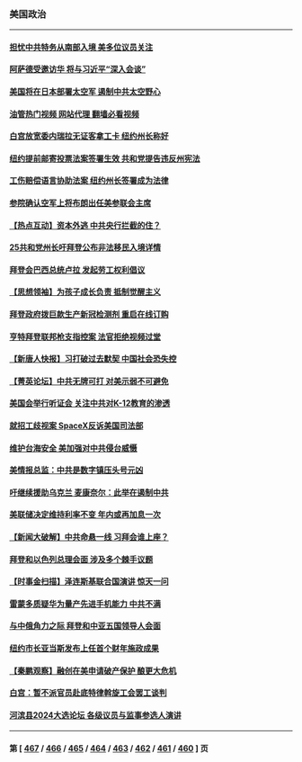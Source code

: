 ### 美国政治
---
#### [担忧中共特务从南部入境 美多位议员关注](../../pages/ncid1078159/n14078532.md?09220045) 
#### [阿萨德受邀访华 将与习近平“深入会谈”](../../pages/ncid1078159/n14078489.md?09220045) 
#### [美国将在日本部署太空军 遏制中共太空野心](../../pages/ncid1078159/n14078323.md?09220045) 
#### [油管热门视频 网站代理 翻墙必看视频](http://138.2.39.72:81/youtube.html?epic-marker?09220045)
#### [白宫放宽委内瑞拉无证客拿工卡 纽约州长称好](../../pages/ncid1078159/n14078296.md?09220045) 
#### [纽约提前邮寄投票法案签署生效 共和党提告违反州宪法](../../pages/ncid1078159/n14078257.md?09220045) 
#### [工伤赔偿语言协助法案 纽约州长签署成为法律](../../pages/ncid1078159/n14078221.md?09220045) 
#### [参院确认空军上将布朗出任美参联会主席](../../pages/ncid1078159/n14078173.md?09220045) 
#### [【热点互动】资本外逃 中共央行拦截的住？](../../pages/ncid1078159/n14078081.md?09220045) 
#### [25共和党州长吁拜登公布非法移民入境详情](../../pages/ncid1078159/n14078057.md?09220045) 
#### [拜登会巴西总统卢拉 发起劳工权利倡议](../../pages/ncid1078159/n14078122.md?09220045) 
#### [【思想领袖】为孩子成长负责 抵制觉醒主义](../../pages/ncid1078159/n14071662.md?09220045) 
#### [拜登政府拨巨款生产新冠检测剂 重启在线订购](../../pages/ncid1078159/n14078082.md?09220045) 
#### [亨特拜登联邦枪支指控案 法官拒绝视频过堂](../../pages/ncid1078159/n14078031.md?09220045) 
#### [【新唐人快报】习打破过去默契 中国社会恐失控](../../pages/ncid1078159/n14078068.md?09220045) 
#### [【菁英论坛】中共无牌可打 对美示弱不可避免](../../pages/ncid1078159/n14078054.md?09220045) 
#### [美国会举行听证会 关注中共对K-12教育的渗透](../../pages/ncid1078159/n14078022.md?09220045) 
#### [就招工歧视案 SpaceX反诉美国司法部](../../pages/ncid1078159/n14077942.md?09220045) 
#### [维护台海安全 美加强对中共侵台威慑](../../pages/ncid1078159/n14077991.md?09220045) 
#### [美情报总监：中共是数字镇压头号元凶](../../pages/ncid1078159/n14077945.md?09220045) 
#### [吁继续援助乌克兰 麦康奈尔：此举在遏制中共](../../pages/ncid1078159/n14077963.md?09220045) 
#### [美联储决定维持利率不变 年内或再加息一次](../../pages/ncid1078159/n14078007.md?09220045) 
#### [【新闻大破解】中共命悬一线 习拜会谁上座？](../../pages/ncid1078159/n14077937.md?09220045) 
#### [拜登和以色列总理会面 涉及多个棘手议题](../../pages/ncid1078159/n14077950.md?09220045) 
#### [【时事金扫描】泽连斯基联合国演讲 惊天一问](../../pages/ncid1078159/n14077823.md?09220045) 
#### [雷蒙多质疑华为量产先进手机能力 中共不满](../../pages/ncid1078159/n14077863.md?09220045) 
#### [与中俄角力之际 拜登和中亚五国领导人会面](../../pages/ncid1078159/n14077919.md?09220045) 
#### [纽约市长亚当斯发布上任首个财年施政成果](../../pages/ncid1078159/n14077397.md?09220045) 
#### [【秦鹏观察】融创在美申请破产保护 酿更大危机](../../pages/ncid1078159/n14077210.md?09220045) 
#### [白宫：暂不派官员赴底特律斡旋工会罢工谈判](../../pages/ncid1078159/n14077263.md?09220045) 
#### [河滨县2024大选论坛 各级议员与监事参选人演讲](../../pages/ncid1078159/n14077290.md?09220045) 

---
#### 第 [ [467](./467.md?09220045) / [466](./466.md?09220045) / [465](./465.md?09220045) / [464](./464.md?09220045) / [463](./463.md?09220045) / [462](./462.md?09220045) / [461](./461.md?09220045) / [460](./460.md?09220045) ] 页
